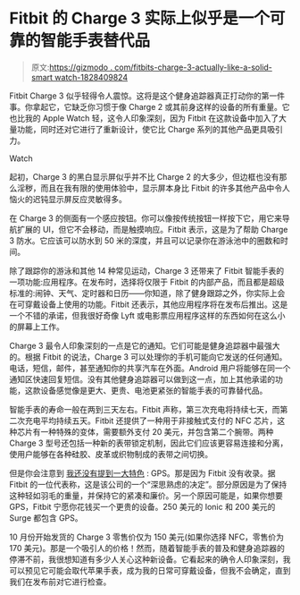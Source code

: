 # Fitbit 的 Charge 3 实际上似乎是一个可靠的智能手表替代品

> 原文:[https://gizmodo . com/fitbits-charge-3-actually-like-a-solid-smart watch-1828409824](https://gizmodo.com/fitbits-charge-3-actually-seems-like-a-solid-smartwatch-1828409824)

Fitbit Charge 3 似乎轻得令人震惊。这将是这个健身追踪器真正打动你的第一件事。你拿起它，它缺乏你习惯于像 Charge 2 或其前身这样的设备的所有重量。它也比我的 Apple Watch 轻，这令人印象深刻，因为 Fitbit 在这款设备中加入了大量功能，同时还对它进行了重新设计，使它比 Charge 系列的其他产品更具吸引力。

Watch

起初，Charge 3 的黑白显示屏似乎并不比 Charge 2 的大多少，但边框也没有那么淫秽，而且在我有限的使用体验中，显示屏本身比 Fitbit 的许多其他产品中令人恼火的迟钝显示屏反应灵敏得多。

在 Charge 3 的侧面有一个感应按钮。你可以像按传统按钮一样按下它，用它来导航扩展的 UI，但它不会移动，而是触摸响应。Fitbit 表示，这是为了帮助 Charge 3 防水。它应该可以防水到 50 米的深度，并且可以记录你在游泳池中的圈数和时间。

除了跟踪你的游泳和其他 14 种常见运动，Charge 3 还带来了 Fitbit 智能手表的一项功能:应用程序。在发布时，选择将仅限于 Fitbit 的内部产品，而且都是超级标准的:闹钟、天气、定时器和日历——你知道，除了健身跟踪之外，你实际上会在可穿戴设备上使用的功能。Fitbit 还表示，其他应用程序将在发布后推出。这是一个不错的承诺，但我很好奇像 Lyft 或电影票应用程序这样的东西如何在这么小的屏幕上工作。

Charge 3 最令人印象深刻的一点是它的通知。它们可能是健身追踪器中最强大的。根据 Fitbit 的说法，Charge 3 可以处理你的手机可能向它发送的任何通知。电话，短信，邮件，甚至通知你的共享汽车在外面。Android 用户将能够在同一个通知区快速回复短信。没有其他健身追踪器可以做到这一点，加上其他承诺的功能，这款设备感觉像是更大、更贵、电池更紧张的智能手表的可靠替代品。

智能手表的寿命一般在两到三天左右。Fitbit 声称，第三次充电将持续七天，而第二次充电平均持续五天。Fitbit 还提供了一种用于非接触式支付的 NFC 芯片，这种芯片有一种特殊的变体，需要额外支付 20 美元，并包含第二个腕带。两种 Charge 3 型号还包括一种新的表带锁定机制，因此它们应该更容易连接和分离，使用户能够在各种硅胶、皮革或织物制成的表带之间切换。

但是你会注意到 [我还没有提到一大特色](https://gizmodo.com/new-leak-suggests-next-fitbit-charge-will-skip-the-one-1828358567) : GPS。那是因为 Fitbit 没有收录。据 Fitbit 的一位代表称，这是该公司的一个“深思熟虑的决定”。部分原因是为了保持这种轻如羽毛的重量，并保持它的紧凑和廉价。另一个原因可能是，如果你想要 GPS，Fitbit 宁愿你花钱买一个更贵的设备。250 美元的 Ionic 和 200 美元的 Surge 都包含 GPS。

10 月份开始发货的 Charge 3 零售价仅为 150 美元(如果你选择 NFC，零售价为 170 美元)。那是一个吸引人的价格！然而，随着智能手表的普及和健身追踪器的停滞不前，我很想知道有多少人关心这种新设备。它看起来的确令人印象深刻，我可以预见它可能会取代苹果手表，成为我的日常可穿戴设备，但我不会确定，直到我们在发布前对它进行检查。